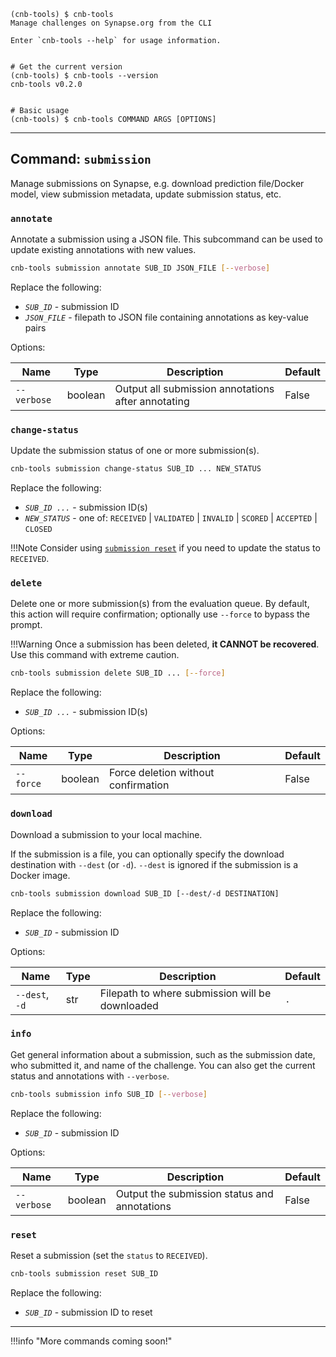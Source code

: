 <!--termynal -->

```
(cnb-tools) $ cnb-tools
Manage challenges on Synapse.org from the CLI

Enter `cnb-tools --help` for usage information.


# Get the current version
(cnb-tools) $ cnb-tools --version
cnb-tools v0.2.0


# Basic usage
(cnb-tools) $ cnb-tools COMMAND ARGS [OPTIONS]
```

---

## Command: `submission`

Manage submissions on Synapse, e.g. download prediction file/Docker model,
view submission metadata, update submission status, etc.

### `annotate`

Annotate a submission using a JSON file. This subcommand can be used to update
existing annotations with new values.

```bash
cnb-tools submission annotate SUB_ID JSON_FILE [--verbose]
```

Replace the following:

- _`SUB_ID`_ - submission ID
- _`JSON_FILE`_ - filepath to JSON file containing annotations as
  key-value pairs

Options:

| Name        | Type    | Description                                        | Default |
| ----------- | ------- | -------------------------------------------------- | ------- |
| `--verbose` | boolean | Output all submission annotations after annotating | False   |

### `change-status`

Update the submission status of one or more submission(s).

```bash
cnb-tools submission change-status SUB_ID ... NEW_STATUS
```

Replace the following:

- _`SUB_ID ...`_ - submission ID(s)
- _`NEW_STATUS`_ - one of: `RECEIVED` | `VALIDATED` | `INVALID` | `SCORED` |
  `ACCEPTED` | `CLOSED`

!!!Note
Consider using [`submission reset`](#reset) if you need to update the status to
`RECEIVED`.

### `delete`

Delete one or more submission(s) from the evaluation queue. By default,
this action will require confirmation; optionally use `--force` to bypass
the prompt.

!!!Warning
Once a submission has been deleted, **it CANNOT be recovered**. Use this
command with extreme caution.

```bash
cnb-tools submission delete SUB_ID ... [--force]
```

Replace the following:

- _`SUB_ID ...`_ - submission ID(s)

Options:

| Name      | Type    | Description                         | Default |
| --------- | ------- | ----------------------------------- | ------- |
| `--force` | boolean | Force deletion without confirmation | False   |

### `download`

Download a submission to your local machine.

If the submission is a file, you can optionally specify the download destination
with `--dest` (or `-d`). `--dest` is ignored if the submission is a Docker image.

```bash
cnb-tools submission download SUB_ID [--dest/-d DESTINATION]
```

Replace the following:

- _`SUB_ID`_ - submission ID

Options:

| Name           | Type | Description                                     | Default |
| -------------- | ---- | ----------------------------------------------- | ------- |
| `--dest`, `-d` | str  | Filepath to where submission will be downloaded | `.`     |

### `info`

Get general information about a submission, such as the submission date, who
submitted it, and name of the challenge. You can also get the current status
and annotations with `--verbose`.

```bash
cnb-tools submission info SUB_ID [--verbose]
```

Replace the following:

- _`SUB_ID`_ - submission ID

Options:

| Name        | Type    | Description                                  | Default |
| ----------- | ------- | -------------------------------------------- | ------- |
| `--verbose` | boolean | Output the submission status and annotations | False   |

### `reset`

Reset a submission (set the `status` to `RECEIVED`).

```bash
cnb-tools submission reset SUB_ID
```

Replace the following:

- _`SUB_ID`_ - submission ID to reset

---

!!!info "More commands coming soon!"

